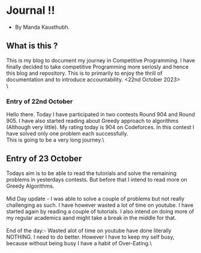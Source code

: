 # Journal !!
- By Manda Kausthubh.

## What is this ?
This is my blog to document my journey in Competitive Programming. I have finally decided to take competitive Programming
more seriosly and hence this blog and repository. This is to primarily to enjoy the thrill of documentation and to introduce
accountability. <22nd October 2023>\
\

### Entry of 22nd October
Hello there. Today I have participated in two contests Round 904 and Round 905. I have also started reading about Greedy approach to algorithms (Although very little). My rating today is 904 on Codeforces. In this contest I have solved only one problem each successfully.\
This is going to be a very long journey.\


## Entry of 23 October
Todays aim is to be able to read the tutorials and solve the remaining problems in yesterdays contests.
But before that I intend to read more on Greedy Algorithms.\
\
Mid Day update - I was able to solve a couple of problems but not really challenging as such. I have
however wasted a lot of time on youtube. I have started again by reading a couple of tutorials. I also
intend on doing more of my regular academics aand might take a break in the middle for that.\
\
End of the day:- Wasted alot of time on youtube have done literally NOTHING. I need to do better.
However I have to keep my self busy, because without being busy I have a habit of Over-Eating.\


